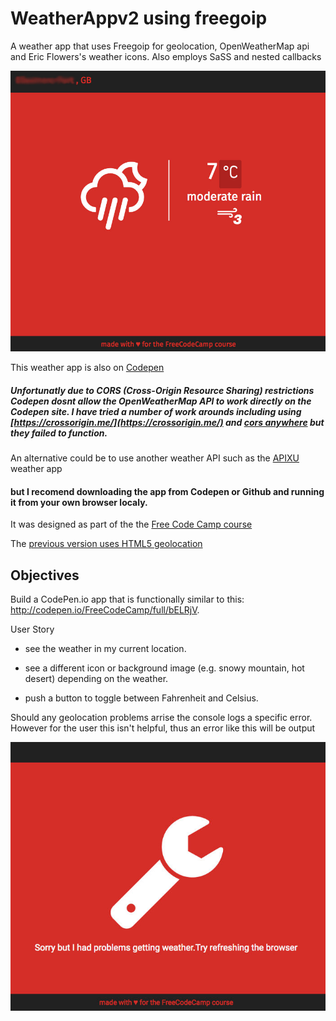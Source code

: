# WeatherAppv2  using freegoip
A weather app that uses Freegoip for geolocation, OpenWeatherMap api and Eric Flowers's weather icons. Also employs SaSS and nested callbacks


<a href="https://appijumbo.github.io/WeatherAppV2/"><img src="./extras/weather.jpg" width="600"></a>

This weather app is also on [Codepen](https://codepen.io/tom_o/pen/WpqRPN)

##### Unfortunatly due to CORS (Cross-Origin Resource Sharing) restrictions Codepen dosnt allow the OpenWeatherMap API to work directly on the Codepen site. I have tried a number of work arounds including using [https://crossorigin.me/](https://crossorigin.me/) and [cors anywhere](https://cors-anywhere.herokuapp.com/) but they failed to function.

An alternative could be to use another weather API such as the [APIXU](https://www.apixu.com/api.aspx) weather app
#### but I recomend downloading the app from Codepen or Github and running it from your own browser localy. 

It was designed as part of the the [Free Code Camp course](https://www.freecodecamp.com/challenges/show-the-local-weather)

The [previous version uses HTML5 geolocation](https://github.com/appijumbo/weatherAppv1)

## Objectives

Build a CodePen.io app that is functionally similar to this: http://codepen.io/FreeCodeCamp/full/bELRjV.


User Story

  * see the weather in my current location.

  * see a different icon or background image (e.g. snowy mountain, hot desert) depending on the weather.

  * push a button to toggle between Fahrenheit and Celsius.


Should any geolocation problems arrise the console logs a specific error. However for the user this isn't helpful, thus an error like this will be output

<img src="./extras/geoError.jpg" width="600">


